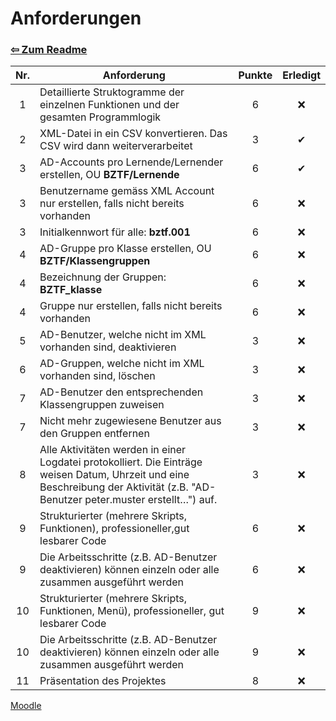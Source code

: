 # Anforderungen

### [⇦ Zum Readme](README.md)

| Nr. | Anforderung                                                                                                                                                                      | Punkte | Erledigt |
| :-: | -------------------------------------------------------------------------------------------------------------------------------------------------------------------------------- | :----: | :------: |
|  1  | Detaillierte Struktogramme der einzelnen Funktionen und der gesamten Programmlogik                                                                                               |   6    |    ❌    |
|  2  | XML-Datei in ein CSV konvertieren. Das CSV wird dann weiterverarbeitet                                                                                                           |   3    |    ✔     |
|  3  | AD-Accounts pro Lernende/Lernender erstellen, OU **BZTF/Lernende**                                                                                                               |   6    |    ✔    |
|  3  | Benutzername gemäss XML Account nur erstellen, falls nicht bereits vorhanden                                                                                                     |   6    |    ❌    |
|  3  | Initialkennwort für alle: **bztf.001**                                                                                                                                           |   6    |    ❌    |
|  4  | AD-Gruppe pro Klasse erstellen, OU **BZTF/Klassengruppen**                                                                                                                       |   6    |    ❌    |
|  4  | Bezeichnung der Gruppen: **BZTF_klasse**                                                                                                                                         |   6    |    ❌    |
|  4  | Gruppe nur erstellen, falls nicht bereits vorhanden                                                                                                                              |   6    |    ❌    |
|  5  | AD-Benutzer, welche nicht im XML vorhanden sind, deaktivieren                                                                                                                    |   3    |    ❌    |
|  6  | AD-Gruppen, welche nicht im XML vorhanden sind, löschen                                                                                                                          |   3    |    ❌    |
|  7  | AD-Benutzer den entsprechenden Klassengruppen zuweisen                                                                                                                           |   3    |    ❌    |
|  7  | Nicht mehr zugewiesene Benutzer aus den Gruppen entfernen                                                                                                                        |   3    |    ❌    |
|  8  | Alle Aktivitäten werden in einer Logdatei protokolliert. Die Einträge weisen Datum, Uhrzeit und eine Beschreibung der Aktivität (z.B. "AD-Benutzer peter.muster erstellt…") auf. |   3    |    ❌    |
|  9  | Strukturierter (mehrere Skripts, Funktionen), professioneller,gut lesbarer Code                                                                                                  |   6    |    ❌    |
|  9  | Die Arbeitsschritte (z.B. AD-Benutzer deaktivieren) können einzeln oder alle zusammen ausgeführt werden                                                                          |   6    |    ❌    |
| 10  | Strukturierter (mehrere Skripts, Funktionen, Menü), professioneller, gut lesbarer Code                                                                                           |   9    |    ❌    |
| 10  | Die Arbeitsschritte (z.B. AD-Benutzer deaktivieren) können einzeln oder alle zusammen ausgeführt werden                                                                          |   9    |    ❌    |
| 11  | Präsentation des Projektes                                                                                                                                                       |   8    |    ❌    |

[Moodle](https://moodle.bztf.ch/mod/page/view.php?id=117963)
